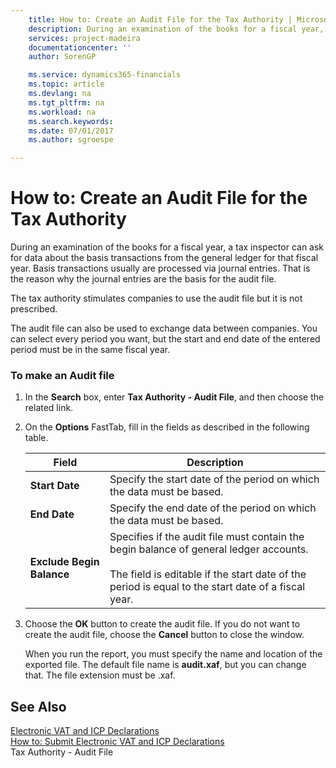 ```yaml
---
    title: How to: Create an Audit File for the Tax Authority | Microsoft Docs
    description: During an examination of the books for a fiscal year, a tax inspector can ask for data about the basis transactions from the general ledger for that fiscal year. Basis transactions usually are processed via journal entries. That is the reason why the journal entries are the basis for the audit file.
    services: project-madeira
    documentationcenter: ''
    author: SorenGP

    ms.service: dynamics365-financials
    ms.topic: article
    ms.devlang: na
    ms.tgt_pltfrm: na
    ms.workload: na
    ms.search.keywords:
    ms.date: 07/01/2017
    ms.author: sgroespe

---
```

# How to: Create an Audit File for the Tax Authority
During an examination of the books for a fiscal year, a tax inspector can ask for data about the basis transactions from the general ledger for that fiscal year. Basis transactions usually are processed via journal entries. That is the reason why the journal entries are the basis for the audit file.  
  
 The tax authority stimulates companies to use the audit file but it is not prescribed.  
  
 The audit file can also be used to exchange data between companies. You can select every period you want, but the start and end date of the entered period must be in the same fiscal year.  
  
### To make an Audit file  
  
1.  In the **Search** box, enter **Tax Authority - Audit File**, and then choose the related link.  
  
2.  On the **Options** FastTab, fill in the fields as described in the following table.  
  
    |Field|Description|  
    |---------------------------------|---------------------------------------|  
    |**Start Date**|Specify the start date of the period on which the data must be based.|  
    |**End Date**|Specify the end date of the period on which the data must be based.|  
    |**Exclude Begin Balance**|Specifies if the audit file must contain the begin balance of general ledger accounts.<br /><br /> The field is editable if the start date of the period is equal to the start date of a fiscal year.|  
  
3.  Choose the **OK** button to create the audit file. If you do not want to create the audit file, choose the **Cancel** button to close the window.  
  
     When you run the report, you must specify the name and location of the exported file. The default file name is **audit.xaf**, but you can change that. The file extension must be .xaf.  
  
## See Also  
 [Electronic VAT and ICP Declarations](electronic-vat-and-icp-declarations.md)   
 [How to: Submit Electronic VAT and ICP Declarations](how-to-submit-electronic-vat-and-icp-declarations.md)   
 Tax Authority - Audit File